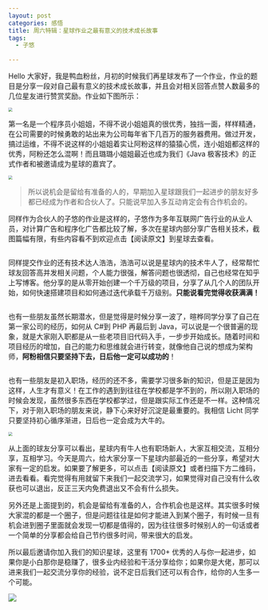 ```yaml
---
layout: post
categories: 感悟
title: 周六特辑：星球作业之最有意义的技术成长故事
tags:
  - 子悠

---
```


Hello 大家好，我是鸭血粉丝，月初的时候我们再星球发布了一个作业，作业的题目是分享一段对自己最有意义的技术成长故事，并且会对相关回答点赞人数最多的几位星友进行赞赏奖励。作业如下图所示：
<!--more-->
<img src="http://www.justdojava.com/assets/images/2019/java/image_ziyou/062001.png" style="zoom:50%;" />

第一名是一个程序员小姐姐，不得不说小姐姐真的很优秀，独挡一面，样样精通，在公司需要的时候勇敢的站出来为公司每年省下几百万的服务器费用。做过开发，搞过运维，不得不说这样的小姐姐着实让阿粉这样的猿猿心慌，连小姐姐都这样的优秀，阿粉还怎么混啊！而且璐璐小姐姐最近也成为我们《Java 极客技术》的正式作者和被邀请成为星球的嘉宾了。

<img src="http://www.justdojava.com/assets/images/2019/java/image_ziyou/062002.png" style="zoom:50%;" />

> 所以说机会是留给有准备的人的，早期加入星球跟我们一起进步的朋友好多都已经成为作者和合伙人了。只能说早加入多互动肯定会有合作机会的。

同样作为合伙人的子悠的作业是这样的，子悠作为多年互联网广告行业的从业人员，对计算广告和程序化广告都比较了解，多次在星球内部分享广告相关技术，截图篇幅有限，有些内容看不到欢迎点击【阅读原文】到星球去查看。

<img src="http://www.justdojava.com/assets/images/2019/java/image_ziyou/062003.png" alt="" style="zoom:50%;" />

同样提交作业的还有技术达人浩浩，浩浩可以说是星球内的技术牛人了，经常帮忙球友回答高并发相关问题，个人能力很强，解答问题也很透彻，自己也经常在知乎上写博客。他分享的是从零开始创建一个千万级的项目，分享了从几个人的团队开始，如何快速搭建项目和如何通过迭代承载千万级别。**只能说看完觉得收获满满！**

<img src="http://www.justdojava.com/assets/images/2019/java/image_ziyou/062004.png" alt="" style="zoom:50%;" />

也有一些朋友虽然长期潜水，但是觉得是时候分享一波了，暄桦同学分享了自己在第一家公司的经历，如何从 C#到 PHP 再最后到 Java，可以说是一个很普遍的现象，就是大家刚入职都是从一些老项目旧代码入手，一步步开始成长。随着时间和项目经历的增加，自己的能力和思维就会进行转变，就像他自己说的想成为架构师，**阿粉相信只要坚持下去，日后他一定可以成功的**！

<img src="http://www.justdojava.com/assets/images/2019/java/image_ziyou/062005.png" alt="" style="zoom:50%;" />

也有一些朋友是初入职场，经历的还不多，需要学习很多新的知识，但是正是因为这样，人生才有意义！在工作的遇到到往往在学校都是学不到的，所以刚入职场的时候会发现，虽然很多东西在学校都学过，但是跟实际工作还是不一样。这种情况下，对于刚入职场的朋友来说，静下心来好好沉淀是最重要的。我相信 Licht 同学只要坚持初心循序渐进，日后也一定会成为大牛的。

<img src="http://www.justdojava.com/assets/images/2019/java/image_ziyou/062006.png" style="zoom:50%;" />

从上面的球友分享可以看出，星球内有牛人也有职场新人，大家互相交流，互相分享，互相学习。今天是周六，给大家分享一下星球内部最近的一些分享，希望对大家有一定的启发。如果要了解更多，可以点击【阅读原文】或者扫描下方二维码，进去看看。看完觉得有用就留下来我们一起交流学习，如果觉得对自己没有什么收获也可以退出，反正三天内免费退出又不会有什么损失。

另外还是上面提到的，机会是留给有准备的人，合作机会也是这样。其实很多时候大家混的都是一个圈子，但是问题往往是如何才能进入到某个圈子，有时候一旦有机会进到圈子里面就会发现一切都是值得的，因为往往很多时候别人的一句话或者一个简单的分享都会给自己节约很多时间，带来很大的启发。

所以最后邀请你加入我们的知识星球，这里有 1700+ 优秀的人与你一起进步，如果你是小白那你是稳赚了，很多业内经验和干活分享给你；如果你是大佬，那可以进来我们一起交流分享你的经验，说不定日后我们还可以有合作，给你的人生多一个可能。

![](http://www.justdojava.com/assets/images/2019/java/image_ziyou/子悠-知识星球.png)

